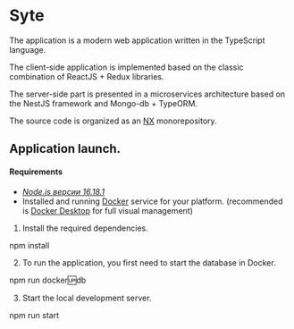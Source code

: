 # Syte

The application is a modern web application written in the TypeScript language.

The client-side application is implemented based on the classic combination of ReactJS + Redux libraries.

The server-side part is presented in a microservices architecture based on the NestJS framework and Mongo-db + TypeORM.

The source code is organized as an [NX](https://nx.dev) monorepository.

## Application launch.

#### Requirements

* _[Node.js версии 16.18.1](https://nodejs.org/download/release/v16.18.1/)_
* Installed and running  [Docker](https://docs.docker.com/engine/install/) service for your platform. (recommended is [Docker Desktop](https://www.docker.com/products/docker-desktop/) for full visual management)

1. Install the required dependencies.

npm install

2. To run the application, you first need to start the database in Docker.

npm run docker:up:db

3. Start the local development server.

npm run start